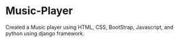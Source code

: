 # Music-Player
Created a Music player using HTML, CSS, BootStrap, Javascript, and python using django framework.
